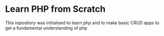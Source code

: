 # Learn PHP from Scratch
This repository was initialised to learn php and to make basic CRUD apps to get a 
fundamental understanding of php
